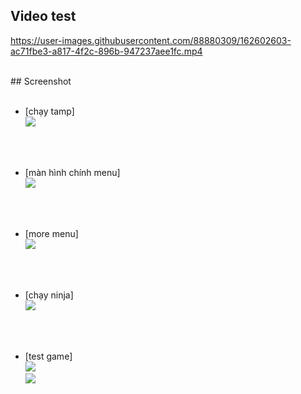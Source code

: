 ## Video test
https://user-images.githubusercontent.com/88880309/162602603-ac71fbe3-a817-4f2c-896b-947237aee1fc.mp4

 <br />
## Screenshot

 <br />
 <br />

 - [chạy tamp] <br />
[![](https://github.com/Boykagamelau/Ninja_Scholl_Server_Termux/raw/main/image/screen_00.jpg)](https://github.com/Boykagamelau/Ninja_Scholl_Server_Termux#) <br />

 <br />
 <br />

 - [màn hình chính menu] <br />
[![](https://github.com/Boykagamelau/Ninja_Scholl_Server_Termux/raw/main/image/screen_01.jpg)](https://github.com/Boykagamelau/Ninja_Scholl_Server_Termux#) <br />

 <br />
 <br />

 - [more menu] <br />
[![](https://github.com/Boykagamelau/Ninja_Scholl_Server_Termux/raw/main/image/screen_02.jpg)](https://github.com/Boykagamelau/Ninja_Scholl_Server_Termux#) <br />

 <br />
 <br />

 - [chạy ninja] <br />
[![](https://github.com/Boykagamelau/Ninja_Scholl_Server_Termux/raw/main/image/screen_03.jpg)](https://github.com/Boykagamelau/Ninja_Scholl_Server_Termux#) <br />

 <br />
 <br />

 - [test game] <br />
[![](https://github.com/Boykagamelau/Ninja_Scholl_Server_Termux/raw/main/image/screen_04.jpg)](https://github.com/Boykagamelau/Ninja_Scholl_Server_Termux#) <br />
[![](https://github.com/Boykagamelau/Ninja_Scholl_Server_Termux/raw/main/image/screen_05.jpg)](https://github.com/Boykagamelau/Ninja_Scholl_Server_Termux#) <br />
